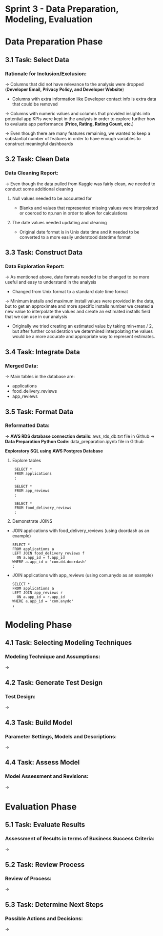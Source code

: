 # Sprint 3 - Data Preparation, Modeling, Evaluation

# Data Preparation Phase 
## 3.1 Task: Select Data
### Rationale for Inclusion/Exclusion: 
→ Columns that did not have relevance to the analysis were dropped (**Developer Email, Privacy Policy, and Developer Website**)

  - Columns with extra information like Developer contact info is extra data that could be removed

→ Columns with numeric values and columns that provided insights into potential app KPIs were kept in the analysis in order to explore further how to evaluate app performance (**Price, Rating, Rating Count, etc.**)

→ Even though there are many features remaining, we wanted to keep a substantial number of features in order to have enough variables to construct meaningful dashboards


## 3.2 Task: Clean Data 
### Data Cleaning Report: 
→ Even though the data pulled from Kaggle was fairly clean, we needed to conduct some additional cleaning

1. Null values needed to be accounted for 

    - Blanks and values that represented missing values were interpolated or coerced to np.nan in order to allow for calculations
  
2. The date values needed updating and cleaning

    - Original date format is in Unix date time and it needed to be converted to a more easily understood datetime format

## 3.3 Task: Construct Data
### Data Exploration Report: 
→ As mentioned above, date formats needed to be changed to be more useful and easy to understand in the analysis

  - Changed from Unix format to a standard date time format

→ Minimum installs and maximum install values were provided in the data, but to get an approximate and more specific installs number we created a new value to interpolate the values and create an estimated installs field that we can use in our analysis

  - Originally we tried creating an estimated value by taking min+max / 2, but after further consideration we determined interpolating the values would be a more accurate and appropriate way to represent estimates.


## 3.4 Task: Integrate Data
### Merged Data:
→ Main tables in the database are:
  - applications
  - food_delivery_reviews
  - app_reviews


## 3.5 Task: Format Data
### Reformatted Data: 
→ **AWS RDS database connection details**: aws_rds_db.txt file in Github
→ **Data Preparation Python Code**: data_preparation.ipynb file in Github

**Exploratory SQL using AWS Postgres Database**

1. Explore tables

        SELECT *
        FROM applications
        ;

        SELECT *
        FROM app_reviews
        ;

        SELECT *
        FROM food_delivery_reviews
        ;


2. Demonstrate JOINS 

  - JOIN applications with food_delivery_reviews (using doordash as an example)
      
        SELECT *
        FROM applications a 
        LEFT JOIN food_delivery_reviews f
          ON a.app_id = f.app_id
        WHERE a.app_id = 'com.dd.doordash'
        ;

  - JOIN applications with app_reviews (using com.anydo as an example)
      
        SELECT *
        FROM applications a 
        LEFT JOIN app_reviews r 
          ON a.app_id = r.app_id
        WHERE a.app_id = 'com.anydo'
        ;


# Modeling Phase 
## 4.1 Task: Selecting Modeling Techniques
### Modeling Technique and Assumptions: 
→ 

## 4.2 Task: Generate Test Design
### Test Design: 
→ 

## 4.3 Task: Build Model 
### Parameter Settings, Models and Descriptions: 
→ 

## 4.4 Task: Assess Model
### Model Assessment and Revisions: 
→ 

# Evaluation Phase 
## 5.1 Task: Evaluate Results 
### Assessment of Results in terms of Business Success Criteria: 
→ 

## 5.2 Task: Review Process
### Review of Process: 
→ 

## 5.3 Task: Determine Next Steps
### Possible Actions and Decisions: 
→ 
